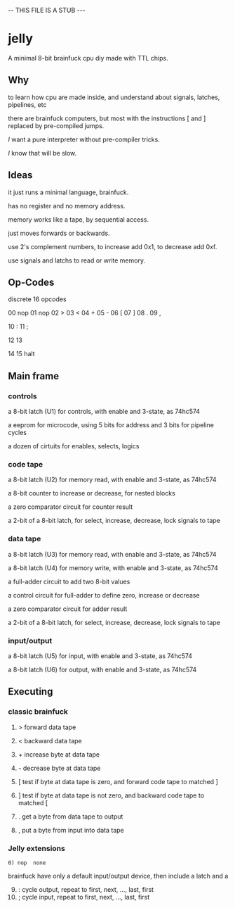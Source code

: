 -- THIS FILE IS A STUB ---

# jelly

A minimal 8-bit brainfuck cpu diy made with TTL chips.

## Why

to learn how cpu are made inside, and understand about signals, latches, pipelines, etc

there are brainfuck computers, but most with the instructions [ and ] replaced by pre-compiled jumps. 

_I_ want a pure interpreter without pre-compiler tricks. 

_I_ know that will be slow.

## Ideas

it just runs a minimal language, brainfuck.

has no register and no memory address.

memory works like a tape, by sequential access.

just moves forwards or backwards.

use 2's complement numbers, to increase add 0x1, to decrease add 0xf.

use signals and latchs to read or write memory.

## Op-Codes

discrete 16 opcodes

00  nop
01  nop
02  >
03  <
04  +
05  -
06  [
07  ]
08  .
09  ,

10  :
11  ;

12
13

14
15  halt

## Main frame

### controls

a 8-bit latch (U1) for controls, with enable and 3-state, as 74hc574
    
a eeprom for microcode, using 5 bits for address and 3 bits for pipeline cycles

a dozen of cirtuits for enables, selects, logics

### code tape

a 8-bit latch (U2) for memory read, with enable and 3-state, as 74hc574
 
a 8-bit counter to increase or decrease, for nested blocks

a zero comparator circuit for counter result

a 2-bit of a 8-bit latch, for select, increase, decrease, lock signals to tape

### data tape 

a 8-bit latch (U3) for memory read, with enable and 3-state, as 74hc574

a 8-bit latch (U4) for memory write, with enable and 3-state, as 74hc574

a full-adder circuit to add two 8-bit values

a control circuit for full-adder to define zero, increase or decrease

a zero comparator circuit for adder result

a 2-bit of a 8-bit latch, for select, increase, decrease, lock signals to tape

### input/output

a 8-bit latch (U5) for input, with enable and 3-state, as 74hc574

a 8-bit latch (U6) for output, with enable and 3-state, as 74hc574


## Executing

### classic brainfuck

  1) \>  forward data tape
  2) \<  backward data tape

  3) \+  increase byte at data tape
  4) \-  decrease byte at data tape

  5) [  test if byte at data tape is zero, and forward code tape to matched ]
  6) ]  test if byte at data tape is not zero, and backward code tape to matched [

  7) .  get a byte from data tape to output
  8) ,  put a byte from input into data tape

### Jelly extensions

    0) nop  none

brainfuck have only a default input/output device, then include a latch and a 
    
   9) :  cycle output, repeat to first, next, ..., last, first
  10) ;  cycle input, repeat to first, next, ..., last, first



